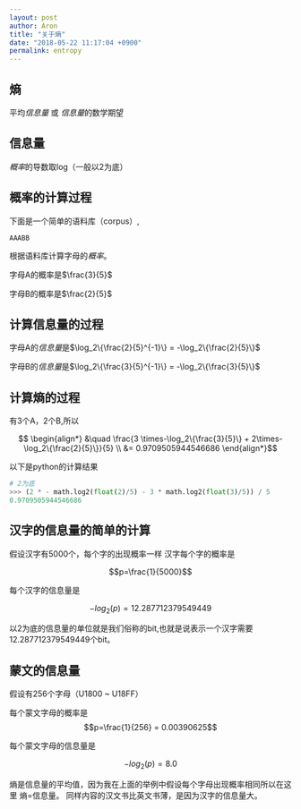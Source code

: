 ```yaml
---
layout: post
author: Aron
title: "关于熵"
date: "2018-05-22 11:17:04 +0900"
permalink: entropy
---
```


## 熵

平均*信息量* 或 *信息量*的数学期望

## 信息量

*概率*的导数取log（一般以2为底）

## 概率的计算过程

下面是一个简单的语料库（corpus）,


```
AAABB
```


根据语料库计算字母的*概率*。

字母A的概率是$\frac{3}{5}$

字母B的概率是$\frac{2}{5}$

## 计算信息量的过程

字母A的*信息量*是$\log_2\{\frac{2}{5}^{-1}\} = -\log_2\{\frac{2}{5}\}$

字母B的*信息量*是$\log_2\{\frac{3}{5}^{-1}\} = -\log_2\{\frac{3}{5}\}$


## 计算熵的过程

有3个A，2个B,所以

$$  \begin{align*} &\quad \frac{3 \times-\log_2\{\frac{3}{5}\} + 2\times-\log_2\{\frac{2}{5}\}}{5}  \\
&= 0.9709505944546686 \end{align*}$$

以下是python的计算结果

```python
# 2为底
>>> (2 * - math.log2(float(2)/5) - 3 * math.log2(float(3)/5)) / 5
0.9709505944546686
```

## 汉字的信息量的简单的计算

假设汉字有5000个，每个字的出现概率一样
汉字每个字的概率是

$$p=\frac{1}{5000}$$

每个汉字的信息量是

$$-log_2(p)= 12.287712379549449$$

以2为底的信息量的单位就是我们俗称的bit,也就是说表示一个汉字需要12.287712379549449个bit。

## 蒙文的信息量

假设有256个字母（U1800 ~ U18FF）

每个蒙文字母的概率是
$$p=\frac{1}{256} = 0.00390625$$


每个蒙文字母的信息量是

$$-log_2(p)= 8.0$$

熵是信息量的平均值，因为我在上面的举例中假设每个字母出现概率相同所以在这里 熵=信息量。
同样内容的汉文书比英文书薄，是因为汉字的信息量大。
